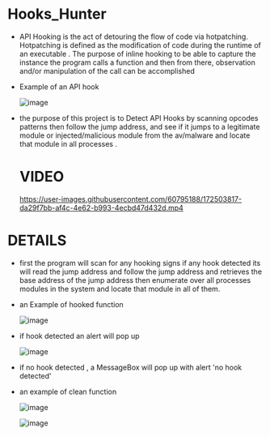 # Hooks_Hunter
* API Hooking is the act of detouring the flow of code via hotpatching. Hotpatching is defined as the modification of code during the runtime of an executable . The purpose of inline hooking to be able to capture the instance the program calls a function and then from there, observation and/or manipulation of the call can be accomplished

* Example of an API hook 

  ![image](https://user-images.githubusercontent.com/60795188/180610747-b5428363-939a-4afe-965a-bb0b9c93ebfb.png)

* the purpose of this project is to Detect API Hooks by scanning opcodes patterns then follow the jump address, and see if it jumps to a legitimate module or injected/malicious module from the av/malware and locate that module in all processes .

  # VIDEO

  https://user-images.githubusercontent.com/60795188/172503817-da29f7bb-af4c-4e62-b993-4ecbd47d432d.mp4


# DETAILS

* first the program will scan for any hooking signs if any hook detected its will read the jump address and follow the jump address and retrieves the base address of the jump address then enumerate over all processes modules in the system and locate that module in all of them.

* an Example of hooked function

  ![image](https://user-images.githubusercontent.com/60795188/161443202-3aac7d65-388a-46a6-aef7-738440410c5e.png)

* if hook detected an alert will pop up

  ![image](https://user-images.githubusercontent.com/60795188/166088109-bf09e1a4-e8b1-440c-8e5c-add6bbad1c10.png)
  
* if no hook detected , a MessageBox will pop up with alert 'no hook detected'

* an example of clean function 

  ![image](https://user-images.githubusercontent.com/60795188/161444125-32d3257d-e1f3-4a36-bd0f-762cef48c96c.png)

  ![image](https://user-images.githubusercontent.com/60795188/166088203-6d6ba2dc-a51b-4ace-91e6-f2e42cdbf26f.png)
  
